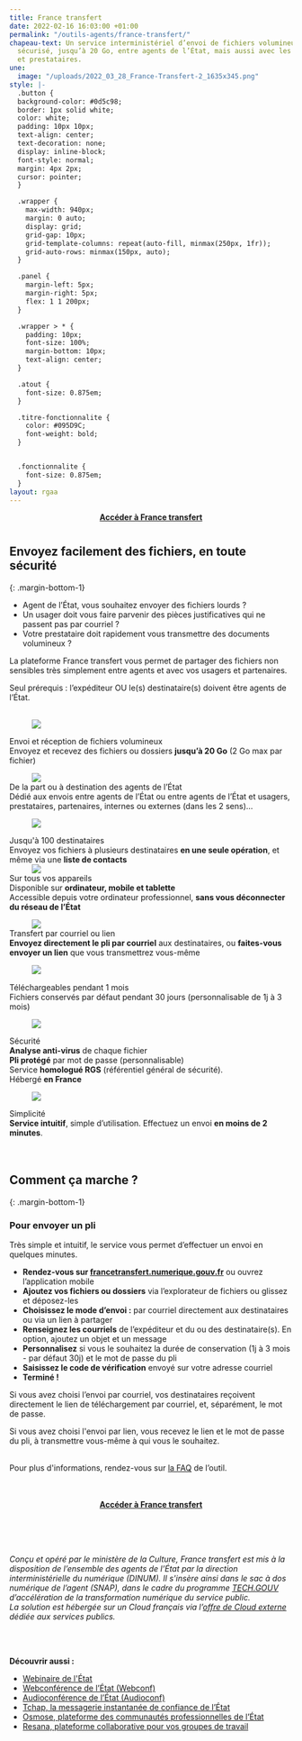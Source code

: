 ```yaml
---
title: France transfert
date: 2022-02-16 16:03:00 +01:00
permalink: "/outils-agents/france-transfert/"
chapeau-text: Un service interministériel d’envoi de fichiers volumineux, simple et
  sécurisé, jusqu’à 20 Go, entre agents de l’État, mais aussi avec les usagers, partenaires
  et prestataires.
une:
  image: "/uploads/2022_03_28_France-Transfert-2_1635x345.png"
style: |-
  .button {
  background-color: #0d5c98;
  border: 1px solid white;
  color: white;
  padding: 10px 10px;
  text-align: center;
  text-decoration: none;
  display: inline-block;
  font-style: normal;
  margin: 4px 2px;
  cursor: pointer;
  }

  .wrapper {
    max-width: 940px;
    margin: 0 auto;
    display: grid;
    grid-gap: 10px;
    grid-template-columns: repeat(auto-fill, minmax(250px, 1fr));
    grid-auto-rows: minmax(150px, auto);
  }

  .panel {
    margin-left: 5px;
    margin-right: 5px;
    flex: 1 1 200px;
  }

  .wrapper > * {
    padding: 10px;
    font-size: 100%;
    margin-bottom: 10px;
    text-align: center;
  }

  .atout {
    font-size: 0.875em;
  }

  .titre-fonctionnalite {
    color: #095D9C;
    font-weight: bold;
  }


  .fonctionnalite {
    font-size: 0.875em;
  }
layout: rgaa
---
```


<div align="center" style="margin-bottom: 40px"><a href="https://francetransfert.numerique.gouv.fr/" class="button" alt="Accéder à France transfert - Lien externe"><b>Accéder à France transfert</b></a> </div>

## Envoyez facilement des fichiers, en toute sécurité
{: .margin-bottom-1}

* Agent de l’État, vous souhaitez envoyer des fichiers lourds ?
* Un usager doit vous faire parvenir des pièces justificatives qui ne passent pas par courriel ?
* Votre prestataire doit rapidement vous transmettre des documents volumineux ?

La plateforme France transfert vous permet de partager des fichiers non sensibles très simplement entre agents et avec vos usagers et partenaires.

Seul prérequis : l’expéditeur OU le(s) destinataire(s) doivent être agents de l’État.
<br>
<br>

<div class="wrapper">
<div class="panel"><figure class='image-center' style='width: 25%;'>
<img src="/uploads/Transfert.svg"/></figure><div class="titre-fonctionnalite">Envoi et réception de fichiers volumineux</div>
<div class="fonctionnalite">Envoyez et recevez des fichiers ou dossiers <b>jusqu’à 20 Go</b> (2 Go max par fichier)</div></div>
<div class="panel"><figure class='image-center' style='width: 30%; margin-bottom: 0px;'><img src="/uploads/Silhouettes-3.svg"/></figure>
<div class="titre-fonctionnalite">De la part ou à destination des agents de l’État</div>
<div class="fonctionnalite">Dédié aux envois entre agents de l’État ou entre agents de l’État et usagers, prestataires, partenaires, internes ou externes (dans les 2 sens)…</div>
</div>
<div class="panel"><figure class='image-center' style='width: 18%;'>
<img src="/uploads/Destinataires.svg"/></figure><div class="titre-fonctionnalite">Jusqu'à 100 destinataires</div>
<div class="fonctionnalite">Envoyez vos fichiers à plusieurs destinataires <b>en une seule opération</b>, et même via une <b>liste de contacts</b></div></div>
<div class="panel"><figure class='image-center' style='width: 30%;  margin-bottom: 0px; margin-top: 0px;'>
<img src="/uploads/Sur-tous-appareils.svg"/></figure><div class="titre-fonctionnalite">Sur tous vos appareils</div>
<div class="fonctionnalite" style="text-align: left">Disponible sur <b>ordinateur, mobile et tablette</b><br>Accessible depuis votre ordinateur professionnel, <b>sans vous déconnecter du réseau de l’État</b></div></div>
<div class="panel"><figure class='image-center' style='width: 25%; margin-bottom: 0px;'>
<img src="/uploads/Transfert-courrier-3.svg"/></figure><div class="titre-fonctionnalite">Transfert par courriel ou lien</div>
<div class="fonctionnalite"><b>Envoyez directement le pli par courriel</b> aux destinataires, ou <b>faites-vous envoyer un lien</b> que vous transmettrez vous-même</div>
</div>
<div class="panel"><figure class='image-center' style="width: 20%; margin-bottom: 15px;">
<img src="/uploads/Calendrier.svg"/></figure><div class="titre-fonctionnalite">Téléchargeables pendant 1 mois</div>
<div class="fonctionnalite">Fichiers conservés par défaut pendant 30 jours (personnalisable de 1j à 3 mois)</div></div>
<div class="panel"><figure class='image-center' style='width: 25%;'>
<img src="/uploads/Securite-2.svg"/></figure><div class="titre-fonctionnalite">Sécurité</div>
<div class="fonctionnalite" style="text-align: left"><b>Analyse anti-virus</b> de chaque fichier
<br><b>Pli protégé</b> par mot de passe (personnalisable)
<br>Service <b>homologué RGS</b> (référentiel général de sécurité).
<br>Hébergé <b>en France</b></div></div>
<div class="panel"><figure class='image-center' style="width: 25%;">
<img src="/uploads/Simplicite-2.svg"/>
</figure><div class="titre-fonctionnalite">Simplicité</div>
<div class="atout" style="text-align: left"><b>Service intuitif</b>, simple d’utilisation.
Effectuez un envoi <b>en moins de 2 minutes</b>.</div></div>
</div>
<br>
<br>

## Comment ça marche ?
{: .margin-bottom-1}

### Pour envoyer un pli
Très simple et intuitif, le service vous permet d’effectuer un envoi en quelques minutes.

* **Rendez-vous sur [francetransfert.numerique.gouv.fr](https://francetransfert.numerique.gouv.fr "francetransfert.numerique.gouv.fr - lien externe")** ou ouvrez l’application mobile
* **Ajoutez vos fichiers ou dossiers** via l’explorateur de fichiers ou glissez et déposez-les
* **Choisissez le mode d’envoi :** par courriel directement aux destinataires ou via un lien à partager
* **Renseignez les courriels** de l’expéditeur et du ou des destinataire(s). En option, ajoutez un objet et un message
* **Personnalisez** si vous le souhaitez la durée de conservation (1j à 3 mois - par défaut 30j) et le mot de passe du pli
* **Saisissez le code de vérification** envoyé sur votre adresse courriel
* **Terminé !**

Si vous avez choisi l’envoi par courriel, vos destinataires reçoivent directement le lien de téléchargement par courriel, et, séparément, le mot de passe.

Si vous avez choisi l'envoi par lien, vous recevez le lien et le mot de passe du pli, à transmettre vous-même à qui vous le souhaitez.
<br>
<br>
<p>Pour plus d'informations, rendez-vous sur <a href="https://francetransfert.numerique.gouv.fr/faq" title="la FAQ - Lien externe">la FAQ</a> de l’outil.</p>
<br>
<br>
<div align="center" style="margin-bottom: 80px"><a href="https://francetransfert.numerique.gouv.fr/" class="button" alt="Accéder à France transfert - Lien externe"><b>Accéder à France transfert</b></a> </div>

<p><i>Conçu et opéré par le ministère de la Culture, France transfert est mis à la disposition de l’ensemble des agents de l’État par la direction interministérielle du numérique (DINUM). Il s'insère ainsi dans le sac à dos numérique de l’agent (SNAP), dans le cadre du programme <a href="/publications/tech-gouv-strategie-et-feuille-de-route-2019-2021/">TECH.GOUV</a> d’accélération de la transformation numérique du service public.
<br>La solution est hébergée sur un Cloud français via l’<a href="https://www.ugap.fr/catalogue-marche-public/services-dinformatique-en-nuage-cloud-externe_103007.html" title="offre de Cloud externe - lien externe">offre de Cloud externe</a> dédiée aux services publics.</i></p>
<br>
<br>

<p><b>Découvrir aussi :</b>
<ul><li><a href="/outils-agents/webinaire-etat/">Webinaire de l'État</a></li>
<li><a href="/outils-agents/webconference-etat/">Webconférence de l’État (Webconf)</a></li>
<li><a href="/outils-agents/audioconference-etat/">Audioconférence de l’État (Audioconf)</a></li>
<li><a href="/outils-agents/tchap-messagerie-instantanee-etat/">Tchap, la messagerie instantanée de confiance de l’État</a></li>
<li><a href="/outils-agents/osmose/">Osmose, plateforme des communautés professionnelles de l’État</a></li>
<li><a href="/outils-agents/resana/">Resana, plateforme collaborative pour vos groupes de travail</a></li>
</ul></p>